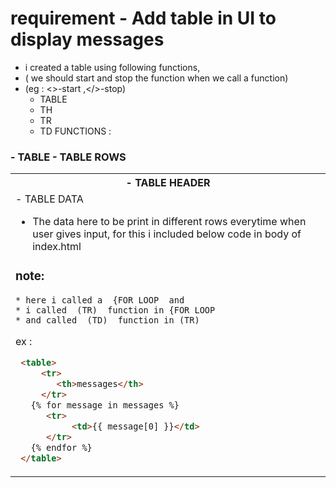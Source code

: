 # requirement - Add table in UI to display messages
* i created a table using following functions,
* ( we should start and stop the function when we call a function)
* (eg : <>-start ,</>-stop)
    * TABLE 
    * TH 
    * TR
    * TD 
FUNCTIONS : 
### <TABLE>- TABLE  <TH>- TABLE HEADER
<TR> - TABLE ROWS
<TD> - TABLE DATA 


* The data here to be print in different rows everytime when user gives input, for this i included below code in body of index.html


### note:
    * here i called a  {FOR LOOP  and
    * i called  (TR)  function in {FOR LOOP
    * and called  (TD)  function in (TR)
  
ex :
```html
 <table>
     <tr>
        <th>messages</th>
     </tr>
   {% for message in messages %}
      <tr>
           <td>{{ message[0] }}</td>
      </tr>
   {% endfor %}
 </table>
```